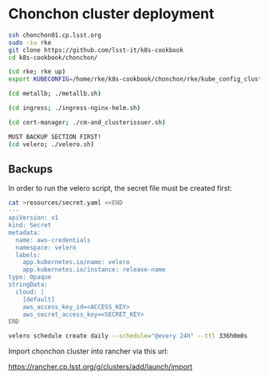 # Chonchon cluster deployment

```bash
ssh chonchon01.cp.lsst.org
sudo -iu rke
git clone https://github.com/lsst-it/k8s-cookbook
cd k8s-cookbook/chonchon/

(cd rke; rke up)
export KUBECONFIG=/home/rke/k8s-cookbook/chonchon/rke/kube_config_cluster.yml

(cd metallb; ./metallb.sh)

(cd ingress; ./ingress-nginx-helm.sh)

(cd cert-manager; ./cm-and_clusterissuer.sh)

MUST BACKUP SECTION FIRST!
(cd velero; ./velero.sh)

```

## Backups

In order to run the velero script, the secret file must be created first:

```bash
cat >resources/secret.yaml <<END
---
apiVersion: v1
kind: Secret
metadata:
  name: aws-credentials
  namespace: velero
  labels:
    app.kubernetes.io/name: velero
    app.kubernetes.io/instance: release-name
type: Opaque
stringData:
  cloud: |
    [default]
    aws_access_key_id=<ACCESS_KEY>
    aws_secret_access_key=<SECRET_KEY>
END
```

```bash
velero schedule create daily --schedule="@every 24h" --ttl 336h0m0s
```

Import chonchon cluster into rancher via this url:

https://rancher.cp.lsst.org/g/clusters/add/launch/import
